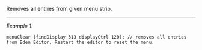 Removes all entries from given menu strip.


---
*Example 1:*
```sqf
menuClear (findDisplay 313 displayCtrl 120); // removes all entries from Eden Editor. Restart the editor to reset the menu.
```